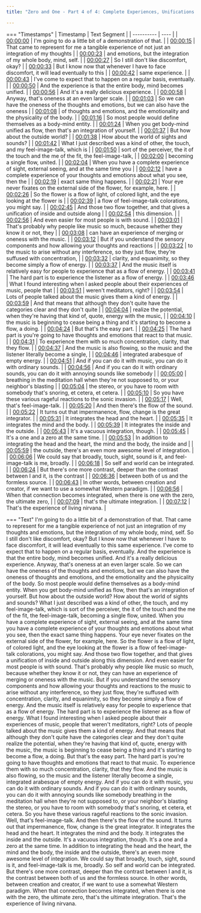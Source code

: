 ```yaml
---
title: "Zero and One - Part 4 of 4: Complete Experiences, Unifications & Integrations ~ Shinzen Young"

---
```

=== "Timestamps"
    | Timestamp | Text Segment |
    | ---------- | ----  |
    | [00:00:00](https://www.youtube.com/watch?v=mSEuHTXJ3SA&t=0) |  I'm going to do a little bit of a demonstration of that. |
    | [00:00:15](https://www.youtube.com/watch?v=mSEuHTXJ3SA&t=15) |  That came to represent for me a tangible experience of not just an integration of my thoughts |
    | [00:00:23](https://www.youtube.com/watch?v=mSEuHTXJ3SA&t=23) |  and emotions, but the integration of my whole body, mind, self. |
    | [00:00:27](https://www.youtube.com/watch?v=mSEuHTXJ3SA&t=27) |  So I still don't like discomfort, okay? |
    | [00:00:33](https://www.youtube.com/watch?v=mSEuHTXJ3SA&t=33) |  But I know now that whenever I have to face discomfort, it will lead eventually to this |
    | [00:00:42](https://www.youtube.com/watch?v=mSEuHTXJ3SA&t=42) |  same experience. |
    | [00:00:43](https://www.youtube.com/watch?v=mSEuHTXJ3SA&t=43) |  I've come to expect that to happen on a regular basis, eventually. |
    | [00:00:50](https://www.youtube.com/watch?v=mSEuHTXJ3SA&t=50) |  And the experience is that the entire body, mind becomes unified. |
    | [00:00:56](https://www.youtube.com/watch?v=mSEuHTXJ3SA&t=56) |  And it's a really delicious experience. |
    | [00:00:58](https://www.youtube.com/watch?v=mSEuHTXJ3SA&t=58) |  Anyway, that's oneness at an even larger scale. |
    | [00:01:03](https://www.youtube.com/watch?v=mSEuHTXJ3SA&t=63) |  So we can have the oneness of the thoughts and emotions, but we can also have the oneness |
    | [00:01:08](https://www.youtube.com/watch?v=mSEuHTXJ3SA&t=68) |  of thoughts and emotions, and the emotionality and the physicality of the body. |
    | [00:01:16](https://www.youtube.com/watch?v=mSEuHTXJ3SA&t=76) |  So most people would define themselves as a body-mind entity. |
    | [00:01:24](https://www.youtube.com/watch?v=mSEuHTXJ3SA&t=84) |  When you get body-mind unified as flow, then that's an integration of yourself. |
    | [00:01:37](https://www.youtube.com/watch?v=mSEuHTXJ3SA&t=97) |  But how about the outside world? |
    | [00:01:38](https://www.youtube.com/watch?v=mSEuHTXJ3SA&t=98) |  How about the world of sights and sounds? |
    | [00:01:42](https://www.youtube.com/watch?v=mSEuHTXJ3SA&t=102) |  What I just described was a kind of other, the touch, and my feel-image-talk, which is |
    | [00:01:50](https://www.youtube.com/watch?v=mSEuHTXJ3SA&t=110) |  sort of the perceiver, the it of the touch and the me of the fit, the feel-image-talk, |
    | [00:02:00](https://www.youtube.com/watch?v=mSEuHTXJ3SA&t=120) |  becoming a single flow, united. |
    | [00:02:04](https://www.youtube.com/watch?v=mSEuHTXJ3SA&t=124) |  When you have a complete experience of sight, external seeing, and at the same time you |
    | [00:02:12](https://www.youtube.com/watch?v=mSEuHTXJ3SA&t=132) |  have a complete experience of your thoughts and emotions about what you see, then the |
    | [00:02:19](https://www.youtube.com/watch?v=mSEuHTXJ3SA&t=139) |  exact same thing happens. |
    | [00:02:21](https://www.youtube.com/watch?v=mSEuHTXJ3SA&t=141) |  Your eye never fixates on the external side of the flower, for example, here. |
    | [00:02:26](https://www.youtube.com/watch?v=mSEuHTXJ3SA&t=146) |  So the flower is a flow of light, of colored light, and the eye looking at the flower is |
    | [00:02:39](https://www.youtube.com/watch?v=mSEuHTXJ3SA&t=159) |  a flow of feel-image-talk colorations, you might say. |
    | [00:02:45](https://www.youtube.com/watch?v=mSEuHTXJ3SA&t=165) |  And those two flow together, and that gives a unification of inside and outside along |
    | [00:02:54](https://www.youtube.com/watch?v=mSEuHTXJ3SA&t=174) |  this dimension. |
    | [00:02:56](https://www.youtube.com/watch?v=mSEuHTXJ3SA&t=176) |  And even easier for most people is with sound. |
    | [00:03:01](https://www.youtube.com/watch?v=mSEuHTXJ3SA&t=181) |  That's probably why people like music so much, because whether they know it or not, they |
    | [00:03:08](https://www.youtube.com/watch?v=mSEuHTXJ3SA&t=188) |  can have an experience of merging or oneness with the music. |
    | [00:03:12](https://www.youtube.com/watch?v=mSEuHTXJ3SA&t=192) |  But if you understand the sensory components and how allowing your thoughts and reactions |
    | [00:03:22](https://www.youtube.com/watch?v=mSEuHTXJ3SA&t=202) |  to the music to arise without any interference, so they just flow, they're suffused with concentration, |
    | [00:03:32](https://www.youtube.com/watch?v=mSEuHTXJ3SA&t=212) |  clarity, and equanimity, so they become simply a flow of energy. |
    | [00:03:37](https://www.youtube.com/watch?v=mSEuHTXJ3SA&t=217) |  And the music itself is relatively easy for people to experience that as a flow of energy. |
    | [00:03:41](https://www.youtube.com/watch?v=mSEuHTXJ3SA&t=221) |  The hard part is to experience the listener as a flow of energy. |
    | [00:03:46](https://www.youtube.com/watch?v=mSEuHTXJ3SA&t=226) |  What I found interesting when I asked people about their experiences of music, people that |
    | [00:03:51](https://www.youtube.com/watch?v=mSEuHTXJ3SA&t=231) |  weren't meditators, right? |
    | [00:03:54](https://www.youtube.com/watch?v=mSEuHTXJ3SA&t=234) |  Lots of people talked about the music gives them a kind of energy. |
    | [00:03:59](https://www.youtube.com/watch?v=mSEuHTXJ3SA&t=239) |  And that means that although they don't quite have the categories clear and they don't quite |
    | [00:04:04](https://www.youtube.com/watch?v=mSEuHTXJ3SA&t=244) |  realize the potential, when they're having that kind of, quote, energy with the music, |
    | [00:04:10](https://www.youtube.com/watch?v=mSEuHTXJ3SA&t=250) |  the music is beginning to cease being a thing and it's starting to become a flow, a doing. |
    | [00:04:24](https://www.youtube.com/watch?v=mSEuHTXJ3SA&t=264) |  But that's the easy part. |
    | [00:04:25](https://www.youtube.com/watch?v=mSEuHTXJ3SA&t=265) |  The hard part is you're going to have thoughts and emotions that react to that music. |
    | [00:04:31](https://www.youtube.com/watch?v=mSEuHTXJ3SA&t=271) |  To experience them with so much concentration, clarity, that they flow. |
    | [00:04:37](https://www.youtube.com/watch?v=mSEuHTXJ3SA&t=277) |  And the music is also flowing, so the music and the listener literally become a single, |
    | [00:04:46](https://www.youtube.com/watch?v=mSEuHTXJ3SA&t=286) |  integrated arabesque of empty energy. |
    | [00:04:51](https://www.youtube.com/watch?v=mSEuHTXJ3SA&t=291) |  And if you can do it with music, you can do it with ordinary sounds. |
    | [00:04:56](https://www.youtube.com/watch?v=mSEuHTXJ3SA&t=296) |  And if you can do it with ordinary sounds, you can do it with annoying sounds like somebody |
    | [00:05:00](https://www.youtube.com/watch?v=mSEuHTXJ3SA&t=300) |  breathing in the meditation hall when they're not supposed to, or your neighbor's blasting |
    | [00:05:04](https://www.youtube.com/watch?v=mSEuHTXJ3SA&t=304) |  the stereo, or you have to room with somebody that's snoring, et cetera, et cetera. |
    | [00:05:10](https://www.youtube.com/watch?v=mSEuHTXJ3SA&t=310) |  So you have these various rageful reactions to the sonic invasion. |
    | [00:05:17](https://www.youtube.com/watch?v=mSEuHTXJ3SA&t=317) |  Well, that's feel-image-talk. |
    | [00:05:20](https://www.youtube.com/watch?v=mSEuHTXJ3SA&t=320) |  And then there's the flow of the sound. |
    | [00:05:22](https://www.youtube.com/watch?v=mSEuHTXJ3SA&t=322) |  It turns out that impermanence, flow, change is the great integrator. |
    | [00:05:31](https://www.youtube.com/watch?v=mSEuHTXJ3SA&t=331) |  It integrates the head and the heart. |
    | [00:05:35](https://www.youtube.com/watch?v=mSEuHTXJ3SA&t=335) |  It integrates the mind and the body. |
    | [00:05:39](https://www.youtube.com/watch?v=mSEuHTXJ3SA&t=339) |  It integrates the inside and the outside. |
    | [00:05:43](https://www.youtube.com/watch?v=mSEuHTXJ3SA&t=343) |  It's a vacuous integration, though. |
    | [00:05:45](https://www.youtube.com/watch?v=mSEuHTXJ3SA&t=345) |  It's a one and a zero at the same time. |
    | [00:05:53](https://www.youtube.com/watch?v=mSEuHTXJ3SA&t=353) |  In addition to integrating the head and the heart, the mind and the body, the inside and |
    | [00:05:59](https://www.youtube.com/watch?v=mSEuHTXJ3SA&t=359) |  the outside, there's an even more awesome level of integration. |
    | [00:06:06](https://www.youtube.com/watch?v=mSEuHTXJ3SA&t=366) |  We could say that broadly, touch, sight, sound is it, and feel-image-talk is me, broadly. |
    | [00:06:18](https://www.youtube.com/watch?v=mSEuHTXJ3SA&t=378) |  So self and world can be integrated. |
    | [00:06:24](https://www.youtube.com/watch?v=mSEuHTXJ3SA&t=384) |  But there's one more contrast, deeper than the contrast between I and it, is the contrast |
    | [00:06:36](https://www.youtube.com/watch?v=mSEuHTXJ3SA&t=396) |  between both of us and the formless source. |
    | [00:06:43](https://www.youtube.com/watch?v=mSEuHTXJ3SA&t=403) |  In other words, between creation and creator, if we want to use a somewhat Western paradigm. |
    | [00:06:56](https://www.youtube.com/watch?v=mSEuHTXJ3SA&t=416) |  When that connection becomes integrated, when there is one with the zero, the ultimate zero, |
    | [00:07:09](https://www.youtube.com/watch?v=mSEuHTXJ3SA&t=429) |  that's the ultimate integration. |
    | [00:07:12](https://www.youtube.com/watch?v=mSEuHTXJ3SA&t=432) |  That's the experience of living nirvana. |

=== "Text"
     I'm going to do a little bit of a demonstration of that. That came to represent for me a tangible experience of not just an integration of my thoughts and emotions, but the integration of my whole body, mind, self. So I still don't like discomfort, okay? But I know now that whenever I have to face discomfort, it will lead eventually to this same experience. I've come to expect that to happen on a regular basis, eventually. And the experience is that the entire body, mind becomes unified. And it's a really delicious experience. Anyway, that's oneness at an even larger scale. So we can have the oneness of the thoughts and emotions, but we can also have the oneness of thoughts and emotions, and the emotionality and the physicality of the body. So most people would define themselves as a body-mind entity. When you get body-mind unified as flow, then that's an integration of yourself. But how about the outside world? How about the world of sights and sounds? What I just described was a kind of other, the touch, and my feel-image-talk, which is sort of the perceiver, the it of the touch and the me of the fit, the feel-image-talk, becoming a single flow, united. When you have a complete experience of sight, external seeing, and at the same time you have a complete experience of your thoughts and emotions about what you see, then the exact same thing happens. Your eye never fixates on the external side of the flower, for example, here. So the flower is a flow of light, of colored light, and the eye looking at the flower is a flow of feel-image-talk colorations, you might say. And those two flow together, and that gives a unification of inside and outside along this dimension. And even easier for most people is with sound. That's probably why people like music so much, because whether they know it or not, they can have an experience of merging or oneness with the music. But if you understand the sensory components and how allowing your thoughts and reactions to the music to arise without any interference, so they just flow, they're suffused with concentration, clarity, and equanimity, so they become simply a flow of energy. And the music itself is relatively easy for people to experience that as a flow of energy. The hard part is to experience the listener as a flow of energy. What I found interesting when I asked people about their experiences of music, people that weren't meditators, right? Lots of people talked about the music gives them a kind of energy. And that means that although they don't quite have the categories clear and they don't quite realize the potential, when they're having that kind of, quote, energy with the music, the music is beginning to cease being a thing and it's starting to become a flow, a doing. But that's the easy part. The hard part is you're going to have thoughts and emotions that react to that music. To experience them with so much concentration, clarity, that they flow. And the music is also flowing, so the music and the listener literally become a single, integrated arabesque of empty energy. And if you can do it with music, you can do it with ordinary sounds. And if you can do it with ordinary sounds, you can do it with annoying sounds like somebody breathing in the meditation hall when they're not supposed to, or your neighbor's blasting the stereo, or you have to room with somebody that's snoring, et cetera, et cetera. So you have these various rageful reactions to the sonic invasion. Well, that's feel-image-talk. And then there's the flow of the sound. It turns out that impermanence, flow, change is the great integrator. It integrates the head and the heart. It integrates the mind and the body. It integrates the inside and the outside. It's a vacuous integration, though. It's a one and a zero at the same time. In addition to integrating the head and the heart, the mind and the body, the inside and the outside, there's an even more awesome level of integration. We could say that broadly, touch, sight, sound is it, and feel-image-talk is me, broadly. So self and world can be integrated. But there's one more contrast, deeper than the contrast between I and it, is the contrast between both of us and the formless source. In other words, between creation and creator, if we want to use a somewhat Western paradigm. When that connection becomes integrated, when there is one with the zero, the ultimate zero, that's the ultimate integration. That's the experience of living nirvana.